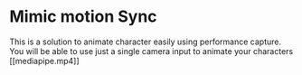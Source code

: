 # Mimic motion Sync 
This is a solution to animate character easily using performance capture.
You will be able to use just a single camera input to animate your characters
[[mediapipe.mp4]]

